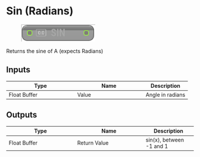 # Sin (Radians)

<div align="left" data-full-width="false">

<figure><img src="Sin_(Radians).png" alt=""><figcaption></figcaption></figure>

</div>

Returns the sine of A (expects Radians)

## Inputs

<table>
<thead><tr><th width="170">Type</th><th width="170">Name</th><th>Description</th></tr></thead>
<tbody>
<tr><td>Float Buffer</td><td>Value</td><td>Angle in radians</td></tr>
</tbody>
</table>

## Outputs

<table>
<thead><tr><th width="170">Type</th><th width="170">Name</th><th>Description</th></tr></thead>
<tbody>
<tr><td>Float Buffer</td><td>Return Value</td><td>sin(x), between -1 and 1</td></tr>
</tbody>
</table>